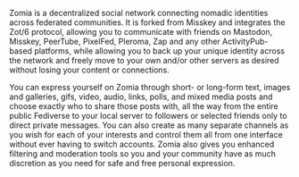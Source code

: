 Zomia is a decentralized social network connecting nomadic identities across federated communities. It is forked from Misskey and integrates the Zot/6 protocol, allowing you to communicate with friends on Mastodon, Misskey, PeerTube, PixelFed, Pleroma, Zap and any other ActivityPub-based platforms, while allowing you to back up your unique identity across the network and freely move to your own and/or other servers as desired without losing your content or connections.

You can express yourself on Zomia through short- or long-form text, images and galleries, gifs, video, audio, links, polls, and mixed media posts and choose exactly who to share those posts with, all the way from the entire public Fediverse to your local server to followers or selected friends only to direct private messages. You can also create as many separate channels as you wish for each of your interests and control them all from one interface without ever having to switch accounts. Zomia also gives you enhanced filtering and moderation tools so you and your community have as much discretion as you need for safe and free personal expression.
